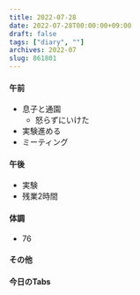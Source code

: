 ```yaml
---
title: 2022-07-28
date: 2022-07-28T00:00:00+09:00
draft: false
tags: ["diary", ""]
archives: 2022-07
slug: 861801
---
```

#### 午前
- 息子と通園
  - 怒らずにいけた
- 実験進める
- ミーティング
#### 午後
- 実験
- 残業2時間
#### 体調
- 76
#### その他
#### 今日のTabs